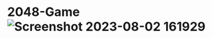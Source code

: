 # 2048-Game![Screenshot 2023-08-02 161929](https://github.com/veeinmaking/2048-Game/assets/89705628/cc5f838f-a157-4b95-b8c1-ea5d96f5f6a9)

